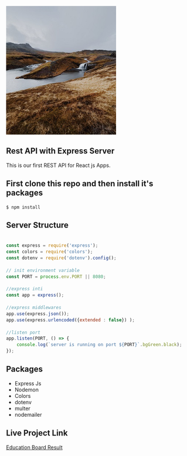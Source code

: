 <img src="./public/images/nature02.jpeg">

## Rest API with Express Server


This is our first REST API for React js Apps.

## First clone this repo and then install it's packages

``` console
$ npm install 
```

## Server Structure

```js

const express = require('express');
const colors = require('colors');
const dotenv = require('dotenv').config();

// init environment variable 
const PORT = process.env.PORT || 8080;

//express inti
const app = express();

//express middlewares
app.use(express.json());
app.use(express.urlencoded({extended : false}) );

//listen port 
app.listen(PORT, () => {
    console.log(`server is running on port ${PORT}`.bgGreen.black);
});

```

## Packages

* Express Js
* Nodemon
* Colors
* dotenv
* multer
* nodemailer

## Live Project Link
[Education Board Result](http://www.educationboardresults.gov.bd/)